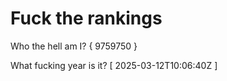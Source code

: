 # Fuck the rankings

Who the hell am I?
{ 9759750 }

What fucking year is it?
[ 2025-03-12T10:06:40Z ]
